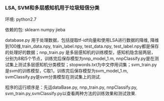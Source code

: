 ### LSA, SVM和多层感知机用于垃圾短信分类

环境: python2.7 

依赖的包: sklearn  numpy  jieba

database.py 用于处理数据，包括提取tf-idf向量和使用LSA进行数据的降维, 降维到100维,train_data.npy, train_label.npy, test_data.npy, test_label.npy都是保存的处理好的数据；nnp_train.py 是多层感知机的训练模型，感知机隐含层两层，分别为8和5个节点，训练完后保存模型为nnp_model_1.m, nnpClassify.py是在测试集上测试多层感知机分类模型；stopwords.txt为中文停用词集；svm_train.py是svm的训练模型，C取1，训练完后保存模型为svm_model_1.m, svmClassify.py是svm分类模型在测试集上的测试.

程序的运行顺序是：先运dataBase.py, nnp_train.py, nnpClassify.py, svm_train.py,svmClassify.py以查看两种方法的训练效果和测试效果.
